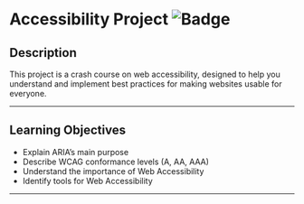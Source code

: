 # Accessibility Project ![Badge](https://img.shields.io/badge/Project--Status-Master-green)

## Description

This project is a crash course on web accessibility, designed to help you understand and implement best practices for making websites usable for everyone.

---

## Learning Objectives

- Explain ARIA’s main purpose
- Describe WCAG conformance levels (A, AA, AAA)
- Understand the importance of Web Accessibility
- Identify tools for Web Accessibility

---
